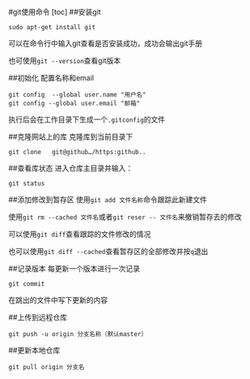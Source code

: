 #git使用命令
[toc]
##安装git
~~~
sudo apt-get install git
~~~
可以在命令行中输入git查看是否安装成功，成功会输出git手册

也可使用`git --version`查看git版本


##初始化
配置名称和email
~~~
git config  --global user.name "用户名"
git config --global user.email "邮箱"
~~~
执行后会在工作目录下生成一个`.gitconfig`的文件

##克隆网站上的库
克隆库到当前目录下
~~~
git clone   git@github…/https:github..
~~~

##查看库状态
进入仓库主目录并输入：
~~~
git status
~~~
##添加修改到暂存区
使用`git add 文件名称`命令跟踪此新建文件

使用`git rm --cached 文件名`或者`git reser -- 文件名`来撤销暂存去的修改

可以使用`git diff`查看跟踪的文件修改的情况

也可以使用`git diff --cached`查看暂存区的全部修改并按`q`退出

##记录版本
每更新一个版本进行一次记录
~~~
git commit
~~~
在跳出的文件中写下更新的内容

##上传到远程仓库
~~~
git push -u origin 分支名称（默认master）
~~~
##更新本地仓库
~~~
git pull origin 分支名
~~~